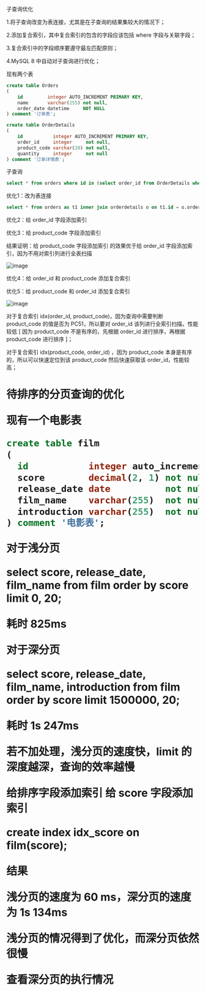 子查询优化

1.将子查询改变为表连接，尤其是在子查询的结果集较大的情况下；

2.添加复合索引，其中复合索引的包含的字段应该包括 where 字段与关联字段；

3.复合索引中的字段顺序要遵守最左匹配原则；

4.MySQL 8 中自动对子查询进行优化；

现有两个表

```sql
create table Orders
(
    id         integer AUTO_INCREMENT PRIMARY KEY,
    name       varchar(255) not null,
    order_date datetime     NOT NULL
) comment '订单表';

create table OrderDetails
(
    id           integer AUTO_INCREMENT PRIMARY KEY,
    order_id     integer     not null,
    product_code varchar(20) not null,
    quantity     integer     not null
) comment '订单详情表';
```

子查询

```sql
select * from orders where id in (select order_id from OrderDetails where product_code = 'PC50');

```

优化1：改为表连接

```sql
select * from orders as t1 inner join orderdetails o on t1.id = o.order_id where product_code='PC50';
```

优化2：给 order_id 字段添加索引

优化3：给 product_code 字段添加索引

结果证明：给 product_code 字段添加索引 的效果优于给 order_id 字段添加索引，因为不用对索引列进行全表扫描

![image](https://user-images.githubusercontent.com/15883558/234503771-2ac3ca38-352b-4693-9f29-ef9d12622fe0.png)


优化4：给 order_id 和 product_code 添加复合索引

优化5：给 product_code 和 order_id 添加复合索引

![image](https://user-images.githubusercontent.com/15883558/234503868-996a67e4-d6f6-40b6-8acd-b6d3e07629c7.png)


对于复合索引 idx(order_id, product_code)，因为查询中需要判断 product_code 的值是否为 PC51，所以要对 order_id 该列进行全索引扫描，性能较低 
[ 因为 product_code 不是有序的，先根据 order_id 进行排序，再根据 product_code 进行排序 ]；

对于复合索引 idx(product_code, order_id) ，因为 product_code 本身是有序的，所以可以快速定位到该 product_code 然后快速获取该 order_id，性能较高；

 
 <h1>
  
  待排序的分页查询的优化
  
  现有一个电影表
    
  ```sql
  create table film
(
    id           integer auto_increment primary key,
    score        decimal(2, 1) not null,
    release_date date          not null,
    film_name    varchar(255)  not null,
    introduction varchar(255)  not null
) comment '电影表';  
 ```
    
 对于浅分页
    
 select score, release_date, film_name from film order by score limit 0, 20;

耗时 825ms
    
对于深分页
    
select score, release_date, film_name, introduction from film order by score limit 1500000, 20;

耗时 1s 247ms
    
若不加处理，浅分页的速度快，limit 的深度越深，查询的效率越慢

给排序字段添加索引
给 score 字段添加索引

create index idx_score on film(score);
    
结果

浅分页的速度为 60 ms，深分页的速度为 1s 134ms

浅分页的情况得到了优化，而深分页依然很慢

查看深分页的执行情况


